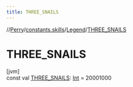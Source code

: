 ```yaml
---
title: THREE_SNAILS
---
```

//[Perry](../../../index.html)/[constants.skills](../index.html)/[Legend](index.html)/[THREE_SNAILS](-t-h-r-e-e_-s-n-a-i-l-s.html)



# THREE_SNAILS



[jvm]\
const val [THREE_SNAILS](-t-h-r-e-e_-s-n-a-i-l-s.html): [Int](https://kotlinlang.org/api/latest/jvm/stdlib/kotlin/-int/index.html) = 20001000




